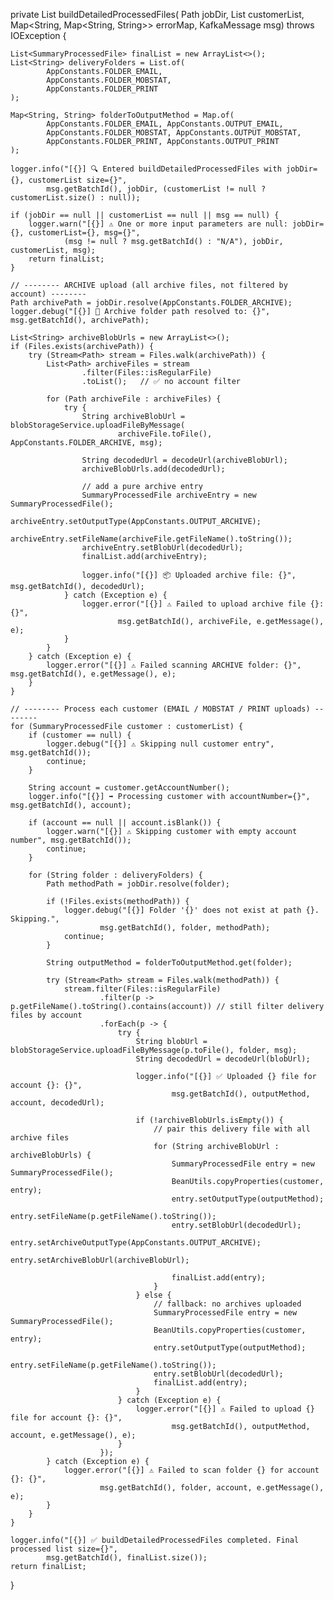 private List<SummaryProcessedFile> buildDetailedProcessedFiles(
        Path jobDir,
        List<SummaryProcessedFile> customerList,
        Map<String, Map<String, String>> errorMap,
        KafkaMessage msg) throws IOException {

    List<SummaryProcessedFile> finalList = new ArrayList<>();
    List<String> deliveryFolders = List.of(
            AppConstants.FOLDER_EMAIL,
            AppConstants.FOLDER_MOBSTAT,
            AppConstants.FOLDER_PRINT
    );

    Map<String, String> folderToOutputMethod = Map.of(
            AppConstants.FOLDER_EMAIL, AppConstants.OUTPUT_EMAIL,
            AppConstants.FOLDER_MOBSTAT, AppConstants.OUTPUT_MOBSTAT,
            AppConstants.FOLDER_PRINT, AppConstants.OUTPUT_PRINT
    );

    logger.info("[{}] 🔍 Entered buildDetailedProcessedFiles with jobDir={}, customerList size={}",
            msg.getBatchId(), jobDir, (customerList != null ? customerList.size() : null));

    if (jobDir == null || customerList == null || msg == null) {
        logger.warn("[{}] ⚠️ One or more input parameters are null: jobDir={}, customerList={}, msg={}",
                (msg != null ? msg.getBatchId() : "N/A"), jobDir, customerList, msg);
        return finalList;
    }

    // -------- ARCHIVE upload (all archive files, not filtered by account) --------
    Path archivePath = jobDir.resolve(AppConstants.FOLDER_ARCHIVE);
    logger.debug("[{}] 📂 Archive folder path resolved to: {}", msg.getBatchId(), archivePath);

    List<String> archiveBlobUrls = new ArrayList<>();
    if (Files.exists(archivePath)) {
        try (Stream<Path> stream = Files.walk(archivePath)) {
            List<Path> archiveFiles = stream
                    .filter(Files::isRegularFile)
                    .toList();   // ✅ no account filter

            for (Path archiveFile : archiveFiles) {
                try {
                    String archiveBlobUrl = blobStorageService.uploadFileByMessage(
                            archiveFile.toFile(), AppConstants.FOLDER_ARCHIVE, msg);

                    String decodedUrl = decodeUrl(archiveBlobUrl);
                    archiveBlobUrls.add(decodedUrl);

                    // add a pure archive entry
                    SummaryProcessedFile archiveEntry = new SummaryProcessedFile();
                    archiveEntry.setOutputType(AppConstants.OUTPUT_ARCHIVE);
                    archiveEntry.setFileName(archiveFile.getFileName().toString());
                    archiveEntry.setBlobUrl(decodedUrl);
                    finalList.add(archiveEntry);

                    logger.info("[{}] 📦 Uploaded archive file: {}", msg.getBatchId(), decodedUrl);
                } catch (Exception e) {
                    logger.error("[{}] ⚠️ Failed to upload archive file {}: {}",
                            msg.getBatchId(), archiveFile, e.getMessage(), e);
                }
            }
        } catch (Exception e) {
            logger.error("[{}] ⚠️ Failed scanning ARCHIVE folder: {}", msg.getBatchId(), e.getMessage(), e);
        }
    }

    // -------- Process each customer (EMAIL / MOBSTAT / PRINT uploads) --------
    for (SummaryProcessedFile customer : customerList) {
        if (customer == null) {
            logger.debug("[{}] ⚠️ Skipping null customer entry", msg.getBatchId());
            continue;
        }

        String account = customer.getAccountNumber();
        logger.info("[{}] ➡️ Processing customer with accountNumber={}", msg.getBatchId(), account);

        if (account == null || account.isBlank()) {
            logger.warn("[{}] ⚠️ Skipping customer with empty account number", msg.getBatchId());
            continue;
        }

        for (String folder : deliveryFolders) {
            Path methodPath = jobDir.resolve(folder);

            if (!Files.exists(methodPath)) {
                logger.debug("[{}] Folder '{}' does not exist at path {}. Skipping.",
                        msg.getBatchId(), folder, methodPath);
                continue;
            }

            String outputMethod = folderToOutputMethod.get(folder);

            try (Stream<Path> stream = Files.walk(methodPath)) {
                stream.filter(Files::isRegularFile)
                        .filter(p -> p.getFileName().toString().contains(account)) // still filter delivery files by account
                        .forEach(p -> {
                            try {
                                String blobUrl = blobStorageService.uploadFileByMessage(p.toFile(), folder, msg);
                                String decodedUrl = decodeUrl(blobUrl);

                                logger.info("[{}] ✅ Uploaded {} file for account {}: {}",
                                        msg.getBatchId(), outputMethod, account, decodedUrl);

                                if (!archiveBlobUrls.isEmpty()) {
                                    // pair this delivery file with all archive files
                                    for (String archiveBlobUrl : archiveBlobUrls) {
                                        SummaryProcessedFile entry = new SummaryProcessedFile();
                                        BeanUtils.copyProperties(customer, entry);
                                        entry.setOutputType(outputMethod);
                                        entry.setFileName(p.getFileName().toString());
                                        entry.setBlobUrl(decodedUrl);
                                        entry.setArchiveOutputType(AppConstants.OUTPUT_ARCHIVE);
                                        entry.setArchiveBlobUrl(archiveBlobUrl);

                                        finalList.add(entry);
                                    }
                                } else {
                                    // fallback: no archives uploaded
                                    SummaryProcessedFile entry = new SummaryProcessedFile();
                                    BeanUtils.copyProperties(customer, entry);
                                    entry.setOutputType(outputMethod);
                                    entry.setFileName(p.getFileName().toString());
                                    entry.setBlobUrl(decodedUrl);
                                    finalList.add(entry);
                                }
                            } catch (Exception e) {
                                logger.error("[{}] ⚠️ Failed to upload {} file for account {}: {}",
                                        msg.getBatchId(), outputMethod, account, e.getMessage(), e);
                            }
                        });
            } catch (Exception e) {
                logger.error("[{}] ⚠️ Failed to scan folder {} for account {}: {}",
                        msg.getBatchId(), folder, account, e.getMessage(), e);
            }
        }
    }

    logger.info("[{}] ✅ buildDetailedProcessedFiles completed. Final processed list size={}",
            msg.getBatchId(), finalList.size());
    return finalList;
}
